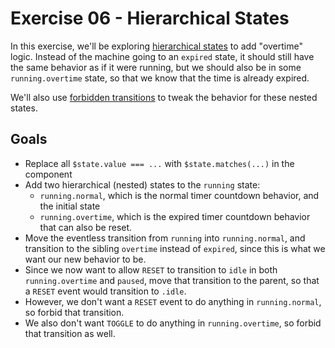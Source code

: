 # Exercise 06 - Hierarchical States

In this exercise, we'll be exploring [hierarchical states](https://xstate.js.org/docs/guides/hierarchical.html) to add "overtime" logic. Instead of the machine going to an `expired` state, it should still have the same behavior as if it were running, but we should also be in some `running.overtime` state, so that we know that the time is already expired.

We'll also use [forbidden transitions](https://xstate.js.org/docs/guides/transitions.html#forbidden-transitions) to tweak the behavior for these nested states.

## Goals

- Replace all `$state.value === ...` with `$state.matches(...)` in the component
- Add two hierarchical (nested) states to the `running` state:
  - `running.normal`, which is the normal timer countdown behavior, and the initial state
  - `running.overtime`, which is the expired timer countdown behavior that can also be reset.
- Move the eventless transition from `running` into `running.normal`, and transition to the sibling `overtime` instead of `expired`, since this is what we want our new behavior to be.
- Since we now want to allow `RESET` to transition to `idle` in both `running.overtime` and `paused`, move that transition to the parent, so that a `RESET` event would transition to `.idle`.
- However, we don't want a `RESET` event to do anything in `running.normal`, so forbid that transition.
- We also don't want `TOGGLE` to do anything in `running.overtime`, so forbid that transition as well.
